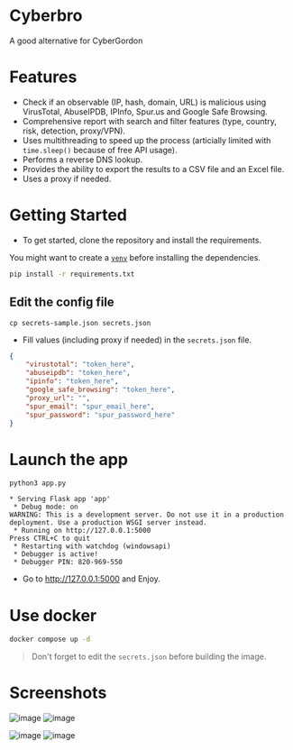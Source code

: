 # Cyberbro

A good alternative for CyberGordon

# Features

* Check if an observable (IP, hash, domain, URL) is malicious using VirusTotal, AbuseIPDB, IPInfo, Spur.us and Google Safe Browsing.
* Comprehensive report with search and filter features (type, country, risk, detection, proxy/VPN).
* Uses multithreading to speed up the process (articially limited with `time.sleep()` because of free API usage).
* Performs a reverse DNS lookup.
* Provides the ability to export the results to a CSV file and an Excel file.
* Uses a proxy if needed.

# Getting Started

* To get started, clone the repository and install the requirements.

You might want to create a [`venv`](https://docs.python.org/3/library/venv.html) before installing the dependencies.

```bash
pip install -r requirements.txt
```

## Edit the config file

```
cp secrets-sample.json secrets.json
```

* Fill values (including proxy if needed) in the `secrets.json` file.

```json
{
    "virustotal": "token_here",
    "abuseipdb": "token_here",
    "ipinfo": "token_here",
    "google_safe_browsing": "token_here",
    "proxy_url": "",
    "spur_email": "spur_email_here",
    "spur_password": "spur_password_here"
}
```

# Launch the app

```
python3 app.py
```

```
* Serving Flask app 'app'
 * Debug mode: on
WARNING: This is a development server. Do not use it in a production deployment. Use a production WSGI server instead.
 * Running on http://127.0.0.1:5000
Press CTRL+C to quit
 * Restarting with watchdog (windowsapi)
 * Debugger is active!
 * Debugger PIN: 820-969-550
```

* Go to http://127.0.0.1:5000 and Enjoy.

# Use docker

```bash
docker compose up -d
```

> Don't forget to edit the `secrets.json` before building the image.

# Screenshots

![image](https://github.com/user-attachments/assets/b0243594-2d22-4505-810c-9e3df09dc617)
![image](https://github.com/user-attachments/assets/f6658546-ef5d-4c47-9367-b1443eab4b6b)

![image](https://github.com/user-attachments/assets/d68d82e7-f1ab-45c1-b0a2-ad9a7e4681bc)
![image](https://github.com/user-attachments/assets/9c0648bc-c475-4df6-81c4-17be068aa26a)

